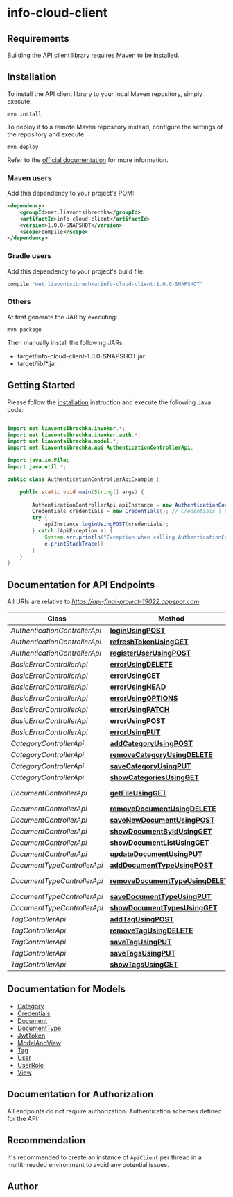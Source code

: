 # info-cloud-client

## Requirements

Building the API client library requires [Maven](https://maven.apache.org/) to be installed.

## Installation

To install the API client library to your local Maven repository, simply execute:

```shell
mvn install
```

To deploy it to a remote Maven repository instead, configure the settings of the repository and execute:

```shell
mvn deploy
```

Refer to the [official documentation](https://maven.apache.org/plugins/maven-deploy-plugin/usage.html) for more information.

### Maven users

Add this dependency to your project's POM:

```xml
<dependency>
    <groupId>net.liavontsibrechka</groupId>
    <artifactId>info-cloud-client</artifactId>
    <version>1.0.0-SNAPSHOT</version>
    <scope>compile</scope>
</dependency>
```

### Gradle users

Add this dependency to your project's build file:

```groovy
compile "net.liavontsibrechka:info-cloud-client:1.0.0-SNAPSHOT"
```

### Others

At first generate the JAR by executing:

    mvn package

Then manually install the following JARs:

* target/info-cloud-client-1.0.0-SNAPSHOT.jar
* target/lib/*.jar

## Getting Started

Please follow the [installation](#installation) instruction and execute the following Java code:

```java

import net.liavontsibrechka.invoker.*;
import net.liavontsibrechka.invoker.auth.*;
import net.liavontsibrechka.model.*;
import net.liavontsibrechka.api.AuthenticationControllerApi;

import java.io.File;
import java.util.*;

public class AuthenticationControllerApiExample {

    public static void main(String[] args) {
        
        AuthenticationControllerApi apiInstance = new AuthenticationControllerApi();
        Credentials credentials = new Credentials(); // Credentials | credentials
        try {
            apiInstance.loginUsingPOST(credentials);
        } catch (ApiException e) {
            System.err.println("Exception when calling AuthenticationControllerApi#loginUsingPOST");
            e.printStackTrace();
        }
    }
}

```

## Documentation for API Endpoints

All URIs are relative to *https://api-final-project-19022.appspot.com*

Class | Method | HTTP request | Description
------------ | ------------- | ------------- | -------------
*AuthenticationControllerApi* | [**loginUsingPOST**](docs/AuthenticationControllerApi.md#loginUsingPOST) | **POST** /api/auth/login | login
*AuthenticationControllerApi* | [**refreshTokenUsingGET**](docs/AuthenticationControllerApi.md#refreshTokenUsingGET) | **GET** /api/auth/token | refreshToken
*AuthenticationControllerApi* | [**registerUserUsingPOST**](docs/AuthenticationControllerApi.md#registerUserUsingPOST) | **POST** /api/auth/register | registerUser
*BasicErrorControllerApi* | [**errorUsingDELETE**](docs/BasicErrorControllerApi.md#errorUsingDELETE) | **DELETE** /error | error
*BasicErrorControllerApi* | [**errorUsingGET**](docs/BasicErrorControllerApi.md#errorUsingGET) | **GET** /error | error
*BasicErrorControllerApi* | [**errorUsingHEAD**](docs/BasicErrorControllerApi.md#errorUsingHEAD) | **HEAD** /error | error
*BasicErrorControllerApi* | [**errorUsingOPTIONS**](docs/BasicErrorControllerApi.md#errorUsingOPTIONS) | **OPTIONS** /error | error
*BasicErrorControllerApi* | [**errorUsingPATCH**](docs/BasicErrorControllerApi.md#errorUsingPATCH) | **PATCH** /error | error
*BasicErrorControllerApi* | [**errorUsingPOST**](docs/BasicErrorControllerApi.md#errorUsingPOST) | **POST** /error | error
*BasicErrorControllerApi* | [**errorUsingPUT**](docs/BasicErrorControllerApi.md#errorUsingPUT) | **PUT** /error | error
*CategoryControllerApi* | [**addCategoryUsingPOST**](docs/CategoryControllerApi.md#addCategoryUsingPOST) | **POST** /api/categories | addCategory
*CategoryControllerApi* | [**removeCategoryUsingDELETE**](docs/CategoryControllerApi.md#removeCategoryUsingDELETE) | **DELETE** /api/categories/{id} | removeCategory
*CategoryControllerApi* | [**saveCategoryUsingPUT**](docs/CategoryControllerApi.md#saveCategoryUsingPUT) | **PUT** /api/categories/{id} | saveCategory
*CategoryControllerApi* | [**showCategoriesUsingGET**](docs/CategoryControllerApi.md#showCategoriesUsingGET) | **GET** /api/categories | showCategories
*DocumentControllerApi* | [**getFileUsingGET**](docs/DocumentControllerApi.md#getFileUsingGET) | **GET** /api/documents/download/{id} | getFile
*DocumentControllerApi* | [**removeDocumentUsingDELETE**](docs/DocumentControllerApi.md#removeDocumentUsingDELETE) | **DELETE** /api/documents/{id} | removeDocument
*DocumentControllerApi* | [**saveNewDocumentUsingPOST**](docs/DocumentControllerApi.md#saveNewDocumentUsingPOST) | **POST** /api/documents | saveNewDocument
*DocumentControllerApi* | [**showDocumentByIdUsingGET**](docs/DocumentControllerApi.md#showDocumentByIdUsingGET) | **GET** /api/documents/{id} | showDocumentById
*DocumentControllerApi* | [**showDocumentListUsingGET**](docs/DocumentControllerApi.md#showDocumentListUsingGET) | **GET** /api/documents | showDocumentList
*DocumentControllerApi* | [**updateDocumentUsingPUT**](docs/DocumentControllerApi.md#updateDocumentUsingPUT) | **PUT** /api/documents | updateDocument
*DocumentTypeControllerApi* | [**addDocumentTypeUsingPOST**](docs/DocumentTypeControllerApi.md#addDocumentTypeUsingPOST) | **POST** /api/documentTypes | addDocumentType
*DocumentTypeControllerApi* | [**removeDocumentTypeUsingDELETE**](docs/DocumentTypeControllerApi.md#removeDocumentTypeUsingDELETE) | **DELETE** /api/documentTypes/{id} | removeDocumentType
*DocumentTypeControllerApi* | [**saveDocumentTypeUsingPUT**](docs/DocumentTypeControllerApi.md#saveDocumentTypeUsingPUT) | **PUT** /api/documentTypes/{id} | saveDocumentType
*DocumentTypeControllerApi* | [**showDocumentTypesUsingGET**](docs/DocumentTypeControllerApi.md#showDocumentTypesUsingGET) | **GET** /api/documentTypes | showDocumentTypes
*TagControllerApi* | [**addTagUsingPOST**](docs/TagControllerApi.md#addTagUsingPOST) | **POST** /api/tags | addTag
*TagControllerApi* | [**removeTagUsingDELETE**](docs/TagControllerApi.md#removeTagUsingDELETE) | **DELETE** /api/tags/{id} | removeTag
*TagControllerApi* | [**saveTagUsingPUT**](docs/TagControllerApi.md#saveTagUsingPUT) | **PUT** /api/tags/{id} | saveTag
*TagControllerApi* | [**saveTagsUsingPUT**](docs/TagControllerApi.md#saveTagsUsingPUT) | **PUT** /api/tags | saveTags
*TagControllerApi* | [**showTagsUsingGET**](docs/TagControllerApi.md#showTagsUsingGET) | **GET** /api/tags | showTags


## Documentation for Models

 - [Category](docs/Category.md)
 - [Credentials](docs/Credentials.md)
 - [Document](docs/Document.md)
 - [DocumentType](docs/DocumentType.md)
 - [JwtToken](docs/JwtToken.md)
 - [ModelAndView](docs/ModelAndView.md)
 - [Tag](docs/Tag.md)
 - [User](docs/User.md)
 - [UserRole](docs/UserRole.md)
 - [View](docs/View.md)


## Documentation for Authorization

All endpoints do not require authorization.
Authentication schemes defined for the API:

## Recommendation

It's recommended to create an instance of `ApiClient` per thread in a multithreaded environment to avoid any potential issues.

## Author



